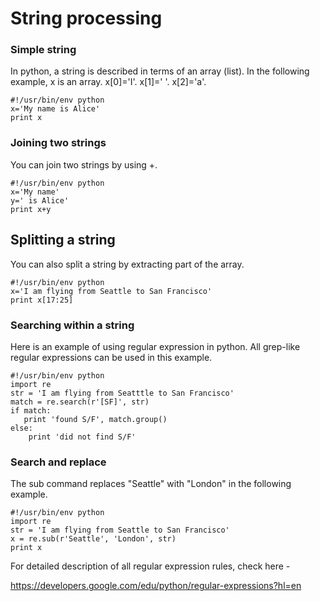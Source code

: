 # String processing


### Simple string

In python, a string is described in terms of an array (list). In the following example, x is an array. x[0]='I'. x[1]=' '. x[2]='a'.

~~~~~~~~
#!/usr/bin/env python
x='My name is Alice'
print x
~~~~~~~~

### Joining two strings

You can join two strings by using +.

~~~~~~~~
#!/usr/bin/env python
x='My name'
y=' is Alice'
print x+y
~~~~~~~~


## Splitting a string

You can also split a string by extracting part of the array.
~~~~~~~~
#!/usr/bin/env python
x='I am flying from Seattle to San Francisco'
print x[17:25]
~~~~~~~~


### Searching within a string

Here is an example of using regular expression in python. All grep-like regular expressions can be used in this example.

~~~~~~~~
#!/usr/bin/env python
import re
str = 'I am flying from Seatttle to San Francisco'
match = re.search(r'[SF]', str)
if match:
   print 'found S/F', match.group() 
else:
    print 'did not find S/F'
~~~~~~~~   

### Search and replace

The sub command replaces "Seattle" with "London" in the following example.
~~~~~~~~
#!/usr/bin/env python
import re
str = 'I am flying from Seattle to San Francisco'
x = re.sub(r'Seattle', 'London', str)
print x
~~~~~~~~

For detailed description of all regular expression rules, check here -

https://developers.google.com/edu/python/regular-expressions?hl=en



